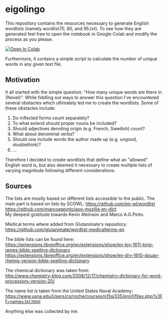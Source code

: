 # eigolingo
This repository contains the resources necessary to generate English wordlists (namely wordlist70, 80, and 95.txt). To see how they are generated feel free to open the notebook in Google Colab and modify the process as you please.

[![Open In Colab](https://colab.research.google.com/assets/colab-badge.svg)](https://colab.research.google.com/github/exc4l/eigolingo/blob/main/generate_spacy_wordlist.ipynb)

Furthermore, it contains a simple script to calculate the number of unique words in any given text file.

## Motivation

It all started with the simple question: "How many unique words are there in {Novel}". While fiddling out ways to answer this question I've encountered several obstacles which ultimately led me to create the wordlists. Some of these obstacles include:
1. Do inflected forms count separately?
2. To what extend should proper nouns be included?
3. Should adjectives denoting origin (e.g. French, Swedish) count?
4. What about denominal verbs?
5. Should one include words the author made up (e.g. ungood, doublethink)?
6. ...

Therefore I decided to create wordlists that define what an "allowed" English word is, but also deemed it necessary to create multiple lists of varying magnitude following different considerations.

## Sources
The lists are mostly based on different lists accessible to the public.
The main part is based on lists by SCOWL:
https://github.com/en-wl/wordlist  
https://github.com/marcoagpinto/aoo-mozilla-en-dict  
My deepest gratitude towards Kevin Atkinson and Marco A.G.Pinto.

Medical terms where added from Glutanimate's repository:  
https://github.com/glutanimate/wordlist-medicalterms-en

The bible lists can be found here:  
https://extensions.libreoffice.org/en/extensions/show/en-kjv-1611-king-james-bible-spelling-dictionary  
https://extensions.libreoffice.org/en/extensions/show/en-drv-1610-douay-rheims-version-bible-spelling-dictionary  

The chemical dictionary was taken from:  
http://www.chemistry-blog.com/2008/12/17/chemistry-dictionary-for-word-processors-version-20/

The name list is taken from the United States Naval Academy:
https://www.usna.edu/Users/cs/roche/courses/s15si335/proj1/files.php%3Ff=names.txt.html

Anything else was collected by me.

